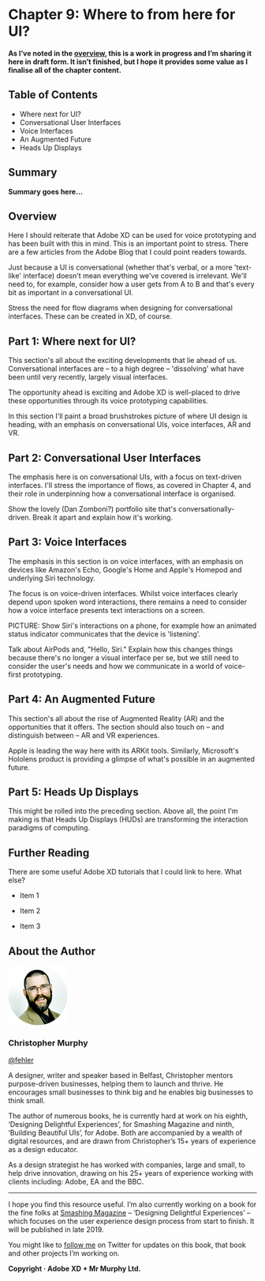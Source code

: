 Chapter 9: Where to from here for UI?
=====================================

**As I’ve noted in the [overview](https://github.com/fehler/building-beautiful-uis/blob/master/00-Overview.md), this is a work in progress and I’m sharing it here in draft form. It isn’t finished, but I hope it provides some value as I finalise all of the chapter content.**



Table of Contents
-----------------

+ Where next for UI?
+ Conversational User Interfaces
+ Voice Interfaces
+ An Augmented Future
+ Heads Up Displays



Summary
-------

**Summary goes here…**



Overview
--------

Here I should reiterate that Adobe XD can be used for voice prototyping and has been built with this in mind. This is an important point to stress. There are a few articles from the Adobe Blog that I could point readers towards.

Just because a UI is conversational (whether that's verbal, or a more 'text-like' interface) doesn't mean everything we've covered is irrelevant. We'll need to, for example, consider how a user gets from A to B and that's every bit as important in a conversational UI.

Stress the need for flow diagrams when designing for conversational interfaces. These can be created in XD, of course.



Part 1: Where next for UI?
--------------------------

This section's all about the exciting developments that lie ahead of us. Conversational interfaces are – to a high degree – 'dissolving' what have been until very recently, largely visual interfaces.

The opportunity ahead is exciting and Adobe XD is well-placed to drive these opportunities through its voice prototyping capabilities.

<!--

Where’s interface design heading?

Closing out the module, we explore where interface design is heading. I’d suggest we mention conversational UIs and the rise of augmented reality (AR) being driven by companies like Apple.

When we mention conversational UIs, we should stress that language is important. As noted designer, John Maeda, puts it: “Writing Is Design’s ‘Unicorn Skill’.”

When we mention AR we should stress that layering UIs on top of the world – where we see the interface and the world, together – is one of design’s next challenges.

-->

In this section I'll paint a broad brushstrokes picture of where UI design is heading, with an emphasis on conversational UIs, voice interfaces, AR and VR.



Part 2: Conversational User Interfaces
--------------------------------------

The emphasis here is on conversational UIs, with a focus on text-driven interfaces. I'll stress the importance of flows, as covered in Chapter 4, and their role in underpinning how a conversational interface is organised.

Show the lovely (Dan Zomboni?) portfolio site that's conversationally-driven. Break it apart and explain how it's working.



Part 3: Voice Interfaces
------------------------

The emphasis in this section is on voice interfaces, with an emphasis on devices like Amazon's Echo, Google's Home and Apple's Homepod and underlying Siri technology.

The focus is on voice-driven interfaces. Whilst voice interfaces clearly depend upon spoken word interactions, there remains a need to consider how a voice interface presents text interactions on a screen.

PICTURE: Show Siri's interactions on a phone, for example how an animated status indicator communicates that the device is 'listening'.

Talk about AirPods and, "Hello, Siri." Explain how this changes things because there's no longer a visual interface per se, but we still need to consider the user's needs and how we communicate in a world of voice-first prototyping.



Part 4: An Augmented Future
---------------------------

This section's all about the rise of Augmented Reality (AR) and the opportunities that it offers. The section should also touch on – and distinguish between – AR and VR experiences.

Apple is leading the way here with its ARKit tools. Similarly, Microsoft's Hololens product is providing a glimpse of what's possible in an augmented future.



Part 5: Heads Up Displays
-------------------------

This might be rolled into the preceding section. Above all, the point I'm making is that Heads Up Displays (HUDs) are transforming the interaction paradigms of computing.



Further Reading
---------------

There are some useful Adobe XD tutorials that I could link to here. What else?

+ Item 1

+ Item 2

+ Item 3



About the Author
----------------

![Christopher Murphy](images/overview/mr-murphy.png)

### Christopher Murphy

[@fehler](https://www.twitter.com/fehler)

A designer, writer and speaker based in Belfast, Christopher mentors purpose-driven businesses, helping them to launch and thrive. He encourages small businesses to think big and he enables big businesses to think small.

The author of numerous books, he is currently hard at work on his eighth, ‘Designing Delightful Experiences’, for Smashing Magazine and ninth, ‘Building Beautiful UIs’, for Adobe. Both are accompanied by a wealth of digital resources, and are drawn from Christopher’s 15+ years of experience as a design educator.

As a design strategist he has worked with companies, large and small, to help drive innovation, drawing on his 25+ years of experience working with clients including: Adobe, EA and the BBC.



---



I hope you find this resource useful. I’m also currently working on a book for the fine folks at [Smashing Magazine](https://www.smashingmagazine.com) – ‘Designing Delightful Experiences’ – which focuses on the user experience design process from start to finish. It will be published in late 2019.

You might like to [follow me](https://www.twitter.com/fehler) on Twitter for updates on this book, that book and other projects I’m working on.

**Copyright · Adobe XD + Mr Murphy Ltd.**